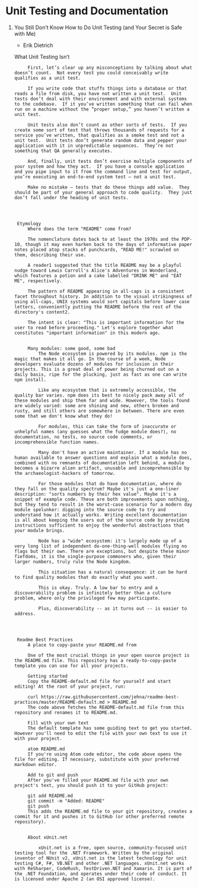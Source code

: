 # Unit Testing and Documentation


1. You Still Don’t Know How to Do Unit Testing (and Your Secret is Safe with Me)
    - Erik Dietrich


    What Unit Testing Isn’t

            First, let’s clear up any misconceptions by talking about what doesn’t count.  Not every test you could conceivably write qualifies as a unit test.

            If you write code that stuffs things into a database or that reads a file from disk, you have not written a unit test.  Unit tests don’t deal with their environment and with external systems to the codebase.  If it you’ve written something that can fail when run on a machine without the “proper setup,” you haven’t written a unit test.

            Unit tests also don’t count as other sorts of tests.  If you create some sort of test that throws thousands of requests for a service you’ve written, that qualifies as a smoke test and not a unit test.  Unit tests don’t generate random data and pepper your application with it in unpredictable sequences.  They’re not something that QA generally executes.

            And, finally, unit tests don’t exercise multiple components of your system and how they act.  If you have a console application and you pipe input to it from the command line and test for output, you’re executing an end-to-end system test — not a unit test.

            Make no mistake — tests that do these things add value.  They should be part of your general approach to code quality.  They just don’t fall under the heading of unit tests.




        Etymology
            Where does the term "README" come from?

            The nomenclature dates back to at least the 1970s and the PDP-10, though it may even harken back to the days of informative paper notes placed atop stacks of punchcards, "READ ME!" scrawled on them, describing their use.

            A reader1 suggested that the title README may be a playful nudge toward Lewis Carroll's Alice's Adventures in Wonderland, which features a potion and a cake labelled "DRINK ME" and "EAT ME", respectively.

            The pattern of README appearing in all-caps is a consistent facet throughout history. In addition to the visual strikingness of using all-caps, UNIX systems would sort capitals before lower case letters, conveniently putting the README before the rest of the directory's content2.

            The intent is clear: "This is important information for the user to read before proceeding." Let's explore together what constitutes "important information" in this modern age.


            Many modules: some good, some bad
                The Node ecosystem is powered by its modules. npm is the magic that makes it all go. In the course of a week, Node developers evaluate dozens of modules for inclusion in their projects. This is a great deal of power being churned out on a daily basis, ripe for the plucking, just as fast as one can write npm install.

                Like any ecosystem that is extremely accessible, the quality bar varies. npm does its best to nicely pack away all of these modules and ship them far and wide. However, the tools found are widely varied: some are shining and new, others broken and rusty, and still others are somewhere in between. There are even some that we don't know what they do!

                For modules, this can take the form of inaccurate or unhelpful names (any guesses what the fudge module does?), no documentation, no tests, no source code comments, or incomprehensible function names.

                Many don't have an active maintainer. If a module has no human available to answer questions and explain what a module does, combined with no remnants of documentation left behind, a module becomes a bizarre alien artifact, unusable and incomprehensible by the archaeologist-hackers of tomorrow.

                For those modules that do have documentation, where do they fall on the quality spectrum? Maybe it's just a one-liner description: "sorts numbers by their hex value". Maybe it's a snippet of example code. These are both improvements upon nothing, but they tend to result in the worst-case scenario for a modern day module spelunker: digging into the source code to try and understand how it actually works. Writing excellent documentation is all about keeping the users out of the source code by providing instructions sufficient to enjoy the wonderful abstractions that your module brings.

                Node has a "wide" ecosystem: it's largely made up of a very long list of independent do-one-thing-well modules flying no flags but their own. There are exceptions, but despite these minor fiefdoms, it is the single-purpose commoners who, given their larger numbers, truly rule the Node kingdom.

                This situation has a natural consequence: it can be hard to find quality modules that do exactly what you want.

                This is okay. Truly. A low bar to entry and a discoverability problem is infinitely better than a culture problem, where only the privileged few may participate.

                Plus, discoverability -- as it turns out -- is easier to address.




        Readme Best Practices
            A place to copy-paste your README.md from

            One of the most crucial things in your open source project is the README.md file. This repository has a ready-to-copy-paste template you can use for all your projects.

            Getting started
            Copy the README-default.md file for yourself and start editing! At the root of your project, run:

            curl https://raw.githubusercontent.com/jehna/readme-best-practices/master/README-default.md > README.md
            The code above fetches the README-default.md file from this repository and renames it to README.md.

            Fill with your own text
            The default template has some guiding text to get you started. However you'll need to edit the file with your own text to use it with your project.

            atom README.md
            If you're using Atom code editor, the code above opens the file for editing. If necessary, substitute with your preferred markdown editor.

            Add to git and push
            After you've filled your README.md file with your own project's text, you should push it to your GitHub project:

            git add README.md
            git commit -m "Added: README"
            git push
            This adds the README.md file to your git repository, creates a commit for it and pushes it to GitHub (or other preferred remote repository).


            About xUnit.net

                xUnit.net is a free, open source, community-focused unit testing tool for the .NET Framework. Written by the original inventor of NUnit v2, xUnit.net is the latest technology for unit testing C#, F#, VB.NET and other .NET languages. xUnit.net works with ReSharper, CodeRush, TestDriven.NET and Xamarin. It is part of the .NET Foundation, and operates under their code of conduct. It is licensed under Apache 2 (an OSI approved license).